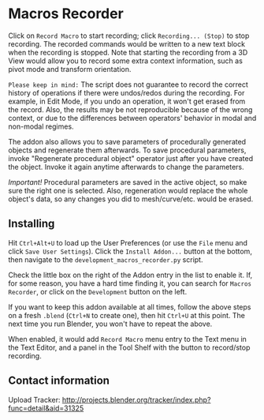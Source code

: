Macros Recorder
===============

Click on `Record Macro` to start recording; click `Recording... (Stop)` to stop recording. The recorded
commands would be written to a new text block when the recording is stopped.
Note that starting the recording from a 3D View would allow you to record some extra context information,
such as pivot mode and transform orientation.

`Please keep in mind:`
The script does not guarantee to record the correct history of operations if there were undos/redos during
the recording. For example, in Edit Mode, if you undo an operation, it won't get erased from the record.
Also, the results may be not reproducible because of the wrong context, or due to the differences between
operators' behavior in modal and non-modal regimes.

The addon also allows you to save parameters of procedurally generated objects and regenerate them
afterwards. To save procedural parameters, invoke "Regenerate procedural object" operator just after you
have created the object. Invoke it again anytime afterwards to change the parameters.

*Important!*
Procedural parameters are saved in the active object, so make sure the right one is selected.
Also, regeneration would replace the whole object's data, so any changes you did to mesh/curve/etc.
would be erased.

Installing
----------

Hit `Ctrl+Alt+U` to load up the User Preferences (or use the `File` menu and click `Save User Settings`).
Click the `Install Addon...` button at the bottom, then navigate to the `development_macros_recorder.py` script.

Check the little box on the right of the Addon entry in the list to enable it.
If, for some reason, you have a hard time finding it, you can search for `Macros Recorder`, or click on the
`Development` button on the left.

If you want to keep this addon available at all times, follow the above steps on a fresh `.blend`
(`Ctrl+N` to create one), then hit `Ctrl+U` at this point. The next time you run Blender, you won't have
to repeat the above.

When enabled, it would add `Record Macro` menu entry to the Text menu in the Text Editor, and a panel in
the Tool Shelf with the button to record/stop recording.

Contact information
-------------------

Upload Tracker:
http://projects.blender.org/tracker/index.php?func=detail&aid=31325